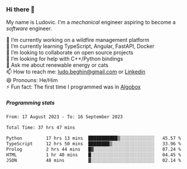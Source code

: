 ### Hi there 👋

My name is Ludovic. I'm a *mechanical* engineer aspiring to become a *software* engineer.

 🔭 I’m currently working on a wildfire management platform<br/>
 🌱 I’m currently learning TypeScript, Angular, FastAPI, Docker<br/>
 👯 I’m looking to collaborate on open source projects<br/>
 🤔 I’m looking for help with C++/Python bindings<br/>
 💬 Ask me about renewable energy or cats<br/>
 📫 How to reach me: ludo.beghin@gmail.com or [Linkedin](https://www.linkedin.com/in/ludovic-beghin/)<br/>
 😄 Pronouns: He/Him<br/>
 ⚡ Fun fact: The first time I programmed was in [Algobox](https://fr.wikipedia.org/wiki/Algobox)<br/>

##### Programming stats
<!--START_SECTION:waka-->

```txt
From: 17 August 2023 - To: 16 September 2023

Total Time: 37 hrs 47 mins

Python         17 hrs 13 mins  ███████████▒░░░░░░░░░░░░░   45.57 %
TypeScript     12 hrs 50 mins  ████████▒░░░░░░░░░░░░░░░░   33.96 %
Prolog         2 hrs 44 mins   █▓░░░░░░░░░░░░░░░░░░░░░░░   07.24 %
HTML           1 hr 40 mins    █░░░░░░░░░░░░░░░░░░░░░░░░   04.45 %
JSON           48 mins         ▓░░░░░░░░░░░░░░░░░░░░░░░░   02.14 %
```

<!--END_SECTION:waka-->
